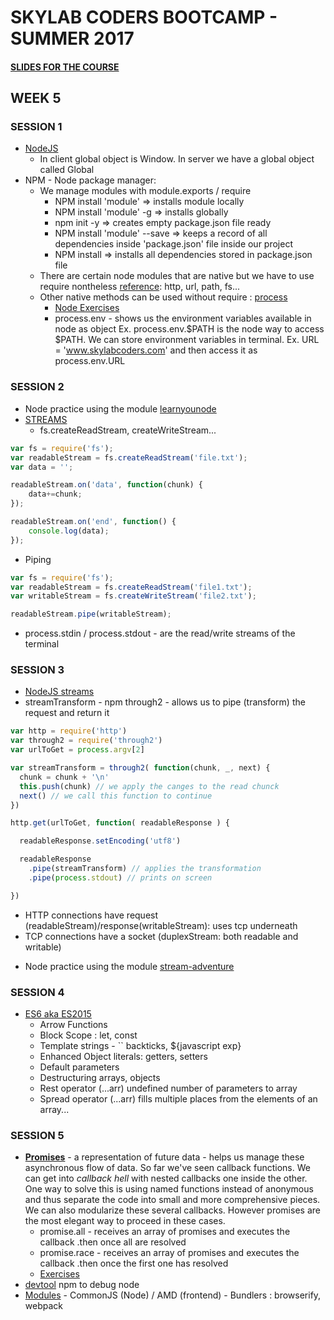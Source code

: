# SKYLAB CODERS BOOTCAMP - SUMMER 2017

#### [SLIDES FOR THE COURSE](https://skylabcoders.github.io/bootcamp-julio2017/)

## WEEK 5

### SESSION 1
* [NodeJS](https://skylabcoders.github.io/bootcamp-julio2017/?full#207)
  - In client global object is Window. In server we have a global object called Global
* NPM - Node package manager:
  - We manage modules with module.exports / require 
    + NPM install 'module' => installs module locally
    + NPM install 'module' -g => installs globally
    + npm init -y => creates empty package.json file ready
    + NPM install 'module' --save => keeps a record of all dependencies inside 'package.json' file inside our project
    + NPM install => installs all dependencies stored in package.json file
  - There are certain node modules that are native but we have to use require nontheless [reference](https://github.com/juanmaguitar/apuntes-nodejs/blob/master/modulos/modulos-node-required.md): http, url, path, fs...
  - Other native methods can be used without require : [process](https://github.com/juanmaguitar/apuntes-nodejs/blob/master/modulos/modulos-node-notRequired.md)
    + [Node Exercises](https://github.com/juanmaguitar/js-server-exercises/tree/master/node-exercises)
    - process.env - shows us the environment variables available in node as object Ex. process.env.$PATH is the node way to access $PATH. We can store environment variables in terminal. Ex. URL = 'www.skylabcoders.com'
    and then access it as process.env.URL

### SESSION 2
* Node practice using the module [learnyounode](https://github.com/workshopper/learnyounode)
* [STREAMS](https://www.sitepoint.com/basics-node-js-streams/)
  - fs.createReadStream, createWriteStream...
```javascript
var fs = require('fs');
var readableStream = fs.createReadStream('file.txt');
var data = '';

readableStream.on('data', function(chunk) {
    data+=chunk;
});

readableStream.on('end', function() {
    console.log(data);
});
```
 - Piping
```javascript
var fs = require('fs');
var readableStream = fs.createReadStream('file1.txt');
var writableStream = fs.createWriteStream('file2.txt');

readableStream.pipe(writableStream);
```
- process.stdin / process.stdout - are the read/write streams of the terminal

### SESSION 3
- [NodeJS streams](https://medium.freecodecamp.org/node-js-streams-everything-you-need-to-know-c9141306be93)
- streamTransform - npm through2   - allows us to pipe (transform) the request and return it 

```javascript
var http = require('http')
var through2 = require('through2')
var urlToGet = process.argv[2]

var streamTransform = through2( function(chunk, _, next) {
  chunk = chunk + '\n'
  this.push(chunk) // we apply the canges to the read chunck
  next() // we call this function to continue
})

http.get(urlToGet, function( readableResponse ) {

  readableResponse.setEncoding('utf8')

  readableResponse
    .pipe(streamTransform) // applies the transformation
    .pipe(process.stdout) // prints on screen

})
```

- HTTP connections have request (readableStream)/response(writableStream): uses tcp underneath
- TCP connections have a socket (duplexStream: both readable and writable)
* Node practice using the module [stream-adventure](https://github.com/workshopper/stream-adventure)

### SESSION 4
* [ES6 aka ES2015](https://skylabcoders.github.io/bootcamp-julio2017/?full#es2015)
  - Arrow Functions
  - Block Scope : let, const
  - Template strings - `` backticks, ${javascript exp}
  - Enhanced Object literals: getters, setters
  - Default parameters
  - Destructuring arrays, objects
  - Rest operator (...arr) undefined number of parameters to array
  - Spread operator (...arr) fills multiple places from the elements of an array... 

### SESSION 5
* [**Promises**](https://skylabcoders.github.io/bootcamp-julio2017/?full#200) - a representation of future data - helps us manage these asynchronous flow of data. So far we've seen callback functions. We can get into *callback hell* with nested callbacks one inside the other. One way to solve this is using named functions instead of anonymous and thus separate the code into small and more comprehensive pieces. We can also modularize these several callbacks. However promises are the most elegant way to proceed in these cases.
  - promise.all - receives an array of promises and executes the callback .then once all are resolved
  - promise.race - receives an array of promises and executes the callback .then once the first one has resolved
  - [Exercises](https://github.com/stevekane/promise-it-wont-hurt)
* [devtool](https://www.npmjs.com/package/devtool) npm to debug node
* [Modules](https://skylabcoders.github.io/bootcamp-julio2017/?full#190) -  CommonJS (Node) / AMD (frontend) - Bundlers : browserify, webpack